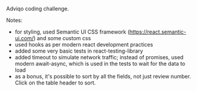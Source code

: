 Adviqo coding challenge.

Notes:
 - for styling, used Semantic UI CSS framework (https://react.semantic-ui.com/) and some custom css
 - used hooks as per modern react development practices
 - added some very basic tests in react-testing-library
 - added timeout to simulate network traffic; instead of promises, used modern await-async, which is used in the tests to wait for the data to load
 - as a bonus, it's possible to sort by all the fields, not just review number. Click on the table header to sort.
